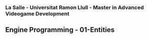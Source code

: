 ### La Salle - Universitat Ramon Llull - Master in Advanced Videogame Development
## Engine Programming - 01-Entities
